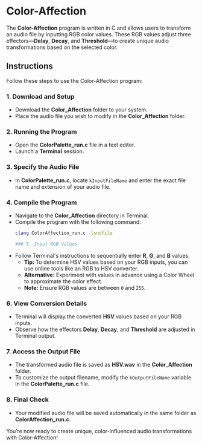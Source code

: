 # Color-Affection

The **Color-Affection** program is written in C and allows users to transform an audio file by inputting RGB color values. These RGB values adjust three effectors—**Delay**, **Decay**, and **Threshold**—to create unique audio transformations based on the selected color.

## Instructions

Follow these steps to use the Color-Affection program:

### 1. Download and Setup
- Download the **Color_Affection** folder to your system.
- Place the audio file you wish to modify in the **Color_Affection** folder.

### 2. Running the Program
- Open the **ColorPalette_run.c** file in a text editor.
- Launch a **Terminal** session.

### 3. Specify the Audio File
- In **ColorPalette_run.c**, locate `kInputFileName` and enter the exact file name and extension of your audio file.

### 4. Compile the Program
- Navigate to the **Color_Affection** directory in Terminal.
- Compile the program with the following command:
  ```bash
  clang ColorAffection_run.c -lsndfile

  ### 5. Input RGB Values
- Follow Terminal's instructions to sequentially enter **R**, **G**, and **B** values.
  - **Tip:** To determine HSV values based on your RGB inputs, you can use online tools like an RGB to HSV converter.
  - **Alternative:** Experiment with values in advance using a Color Wheel to approximate the color effect.
  - **Note:** Ensure RGB values are between `0` and `255`.

### 6. View Conversion Details
- Terminal will display the converted **HSV** values based on your RGB inputs.
- Observe how the effectors **Delay**, **Decay**, and **Threshold** are adjusted in Terminal output.

### 7. Access the Output File
- The transformed audio file is saved as **HSV.wav** in the **Color_Affection** folder.
- To customize the output filename, modify the `kOutputFileName` variable in the **ColorPalette_run.c** file.

### 8. Final Check
- Your modified audio file will be saved automatically in the same folder as **ColorAffection_run.c**.

You’re now ready to create unique, color-influenced audio transformations with Color-Affection!

